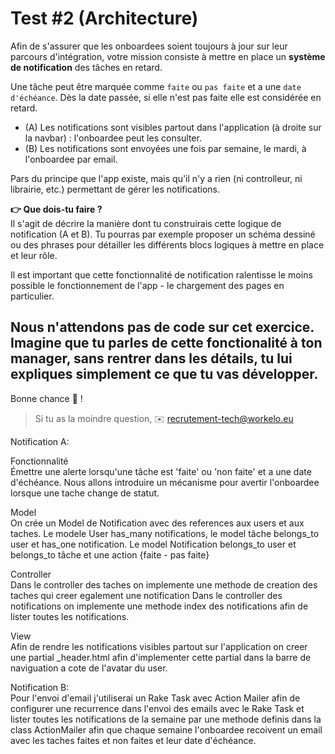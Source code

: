 # Test #2 (Architecture)

Afin de s'assurer que les onboardees soient toujours à jour sur leur parcours d'intégration, votre mission consiste à mettre en place un **système de notification** des tâches en retard.

Une tâche peut être marquée comme `faite` ou `pas faite` et a une `date d'échéance`. Dès la date passée, si elle n'est pas faite elle est considérée en retard.

- (A) Les notifications sont visibles partout dans l'application (à droite sur la navbar) : l'onboardee peut les consulter.
- (B) Les notifications sont envoyées une fois par semaine, le mardi, à l'onboardee par email.

Pars du principe que l'app existe, mais qu'il n'y a rien (ni controlleur, ni librairie, etc.) permettant de gérer les notifications.

**👉 Que dois-tu faire ?**\
Il s'agit de décrire la manière dont tu construirais cette logique de notification (A et B). Tu pourras par exemple proposer un schéma dessiné ou des phrases pour détailler les différents blocs logiques à mettre en place et leur rôle.

Il est important que cette fonctionnalité de notification ralentisse le moins possible le fonctionnement de l'app - le chargement des pages en particulier.

Nous n'attendons pas de code sur cet exercice. Imagine que tu parles de cette fonctionalité à ton manager, sans rentrer dans les détails, tu lui expliques simplement ce que tu vas développer.
---
Bonne chance 💪 !

> Si tu as la moindre question, ✉️ recrutement-tech@workelo.eu

Notification A:<br>

Fonctionnalité <br>
Émettre une alerte lorsqu'une tâche est 'faite' ou 'non faite' et a une date d'échéance.
Nous allons introduire un mécanisme pour avertir l'onboardee lorsque une tache change de statut.

Model <br>
On crée un Model de Notification avec des references aux users et aux taches. Le modele User has_many notifications, le model tâche belongs_to user et has_one notification.
Le model Notification belongs_to user et belongs_to tâche et une action {faite - pas faite}

Controller <br>
Dans le controller des taches on implemente une methode de creation des taches qui creer egalement une notification
Dans le controller des notifications on implemente une methode index des notifications afin de lister toutes les notifications.

View <br>
Afin de rendre les notifications visibles partout sur l'application on creer une partial _header.html afin d'implementer cette partial dans la barre de naviguation a cote de l'avatar du user.



Notification B: <br>
Pour l'envoi d'email j'utiliserai un Rake Task avec Action Mailer afin de configurer une recurrence dans l'envoi des emails avec le Rake Task et lister toutes les notifications de la semaine par une methode definis dans la class ActionMailer afin que chaque semaine l'onboardee recoivent un email avec les taches faites et non faites et leur date d'échéance.
